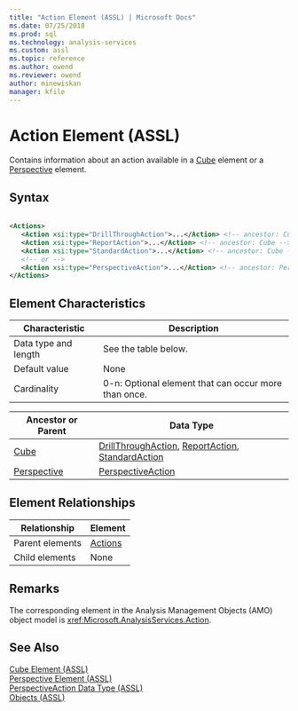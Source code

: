 ```yaml
---
title: "Action Element (ASSL) | Microsoft Docs"
ms.date: 07/25/2018
ms.prod: sql
ms.technology: analysis-services
ms.custom: assl
ms.topic: reference
ms.author: owend
ms.reviewer: owend
author: minewiskan
manager: kfile
---
```

# Action Element (ASSL)

  Contains information about an action available in a [Cube](../objects/cube-element-assl.md) element or a [Perspective](../objects/perspective-element-assl.md) element.  
  
## Syntax  
  
```xml  
  
<Actions>  
   <Action xsi:type="DrillThroughAction">...</Action> <!-- ancestor: Cube -->  
   <Action xsi:type="ReportAction">...</Action> <!-- ancestor: Cube -->  
   <Action xsi:type="StandardAction">...</Action> <!-- ancestor: Cube -->  
   <!-- or -->  
   <Action xsi:type="PerspectiveAction">...</Action> <!-- ancestor: Perspective -->  
</Actions>  
```  
  
## Element Characteristics  
  
|Characteristic|Description|  
|--------------------|-----------------|  
|Data type and length|See the table below.|  
|Default value|None|  
|Cardinality|0-n: Optional element that can occur more than once.|  
  
|Ancestor or Parent|Data Type|  
|------------------------|---------------|  
|[Cube](../objects/cube-element-assl.md)|[DrillThroughAction](data-type/drillthroughaction-data-type-assl.md), [ReportAction](data-type/reportaction-data-type-assl.md), [StandardAction](data-type/standardaction-data-type-assl.md)|  
|[Perspective](../objects/perspective-element-assl.md)|[PerspectiveAction](data-type/perspectiveaction-data-type-assl.md)|  
  
## Element Relationships  
  
|Relationship|Element|  
|------------------|-------------|  
|Parent elements|[Actions](../collections/actions-element-assl.md)|  
|Child elements|None|  
  
## Remarks  
 The corresponding element in the Analysis Management Objects (AMO) object model is <xref:Microsoft.AnalysisServices.Action>.  
  
## See Also  
 [Cube Element &#40;ASSL&#41;](../objects/cube-element-assl.md)   
 [Perspective Element &#40;ASSL&#41;](../objects/perspective-element-assl.md)   
 [PerspectiveAction Data Type &#40;ASSL&#41;](data-type/perspectiveaction-data-type-assl.md)   
 [Objects &#40;ASSL&#41;](../objects/objects-assl.md)  
  
  
